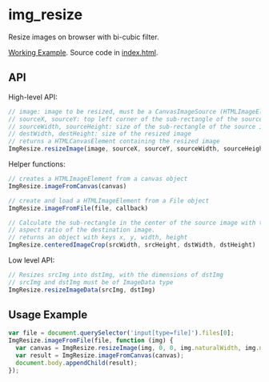 img_resize
==========

Resize images on browser with bi-cubic filter.

[Working Example](https://germanogmn1.github.io/img_resize/). Source code in [index.html](index.html).

API
---

High-level API:

```javascript
// image: image to be resized, must be a CanvasImageSource (HTMLImageElement, SVGImageElement, HTMLVideoElement, HTMLCanvasElement, ImageBitmap, OffscreenCanvas)
// sourceX, sourceY: top left corner of the sub-rectangle of the source image
// sourceWidth, sourceHeight: size of the sub-rectangle of the source image
// destWidth, destHeight: size of the resized image
// returns a HTMLCanvasElement containing the resized image
ImgResize.resizeImage(image, sourceX, sourceY, sourceWidth, sourceHeight, destWidth, destHeight)
```

Helper functions:

```javascript
// creates a HTMLImageElement from a canvas object
ImgResize.imageFromCanvas(canvas)

// create and load a HTMLImageElement from a File object
ImgResize.imageFromFile(file, callback)

// Calculate the sub-rectangle in the center of the source image with the same
// aspect ratio of the destination image.
// returns an object with keys x, y, width, height
ImgResize.centeredImageCrop(srcWidth, srcHeight, dstWidth, dstHeight)
```

Low level API:

```javascript
// Resizes srcImg into dstImg, with the dimensions of dstImg
// srcImg and dstImg must be of ImageData type
ImgResize.resizeImageData(srcImg, dstImg)
```

Usage Example
-------------

```javascript
var file = document.querySelector('input[type=file]').files[0];
ImgResize.imageFromFile(file, function (img) {
  var canvas = ImgResize.resizeImage(img, 0, 0, img.naturalWidth, img.naturalHeight, 800, 600);
  var result = ImgResize.imageFromCanvas(canvas);
  document.body.appendChild(result);
});
```

